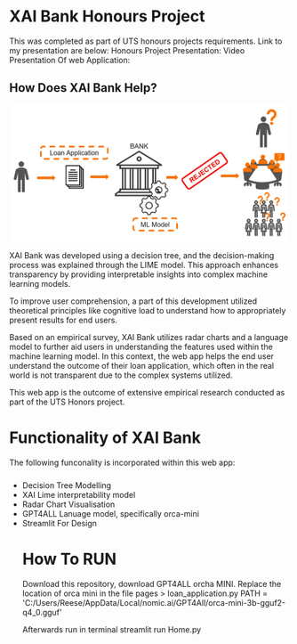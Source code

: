 # XAI Bank Honours Project 
This was completed as part of UTS honours projects requirements. Link to my presentation are below: 
Honours Project Presentation:
Video Presentation Of web Application:

## How Does XAI Bank Help?

<img src="images/loan_explained.jpg" alt="Alt Text">

XAI Bank was developed using a decision tree, and the decision-making process was explained through the LIME model. This approach enhances transparency by providing interpretable insights into complex machine learning models.

To improve user comprehension, a part of this development utilized theoretical principles like cognitive load to understand how to appropriately present results for end users.

Based on an empirical survey, XAI Bank utilizes radar charts and a language model to further aid users in understanding the features used within the machine learning model. In this context, the web app helps the end user understand the outcome of their loan application, which often in the real world is not transparent due to the complex systems utilized.

This web app is the outcome of extensive empirical research conducted as part of the UTS Honors project.


# Functionality of XAI Bank

The following funconality is incorporated within this web app:
        <ul style="padding-top: 10px;">
            <li>Decision Tree Modelling</li>
            <li>XAI Lime interpretability model</li>
            <li>Radar Chart Visualisation</li>
            <li>GPT4ALL Lanuage model, specifically orca-mini</li>
            <li>Streamlit For Design</li>

# How To RUN
Download this repository, download GPT4ALL orcha MINI. 
Replace the location of orca mini in the file pages > loan_application.py 
PATH = 'C:/Users/Reese/AppData/Local/nomic.ai/GPT4All/orca-mini-3b-gguf2-q4_0.gguf'

Afterwards run in terminal streamlit run Home.py

